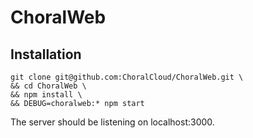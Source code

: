 # ChoralWeb

## Installation
```
git clone git@github.com:ChoralCloud/ChoralWeb.git \
&& cd ChoralWeb \
&& npm install \
&& DEBUG=choralweb:* npm start
```
The server should be listening on localhost:3000.
